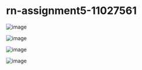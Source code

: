 # rn-assignment5-11027561

![image](https://github.com/Maranathaodai/rn-assignment5-11027561/assets/134800118/1dd30044-4d7c-40e4-9feb-e3229b4345fd)

![image](https://github.com/Maranathaodai/rn-assignment5-11027561/assets/134800118/6990e354-e3c9-4d85-8cb3-de77515820a3)

![image](https://github.com/Maranathaodai/rn-assignment5-11027561/assets/134800118/956c49ef-0938-485d-a81b-f579f37dec33)

![image](https://github.com/Maranathaodai/rn-assignment5-11027561/assets/134800118/ba5a0773-c854-45f5-b2a4-fa2120065222)


